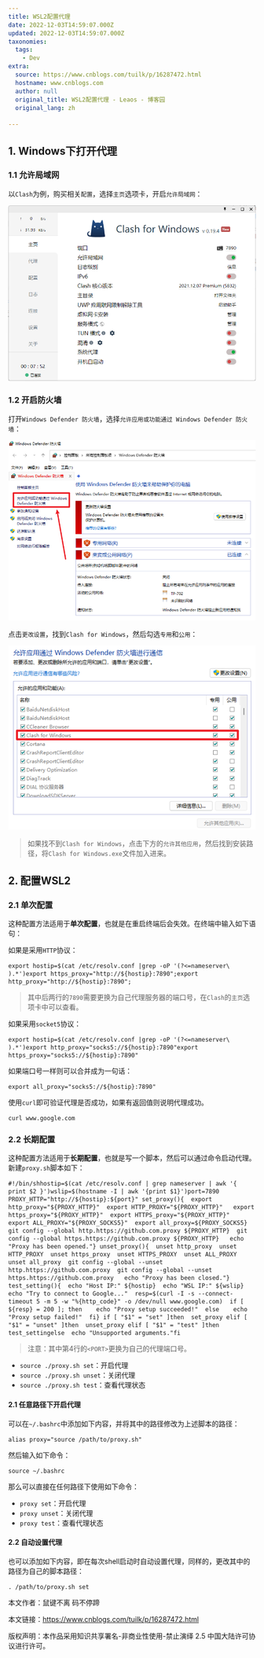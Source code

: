 ```yaml
---
title: WSL2配置代理
date: 2022-12-03T14:59:07.000Z
updated: 2022-12-03T14:59:07.000Z
taxonomies:
  tags:
    - Dev
extra:
  source: https://www.cnblogs.com/tuilk/p/16287472.html
  hostname: www.cnblogs.com
  author: null
  original_title: WSL2配置代理 - Leaos - 博客园
  original_lang: zh

---
```


## 1\. Windows下打开代理

### 1.1 允许局域网

以`Clash`为例，购买相关`配置`，选择`主页`选项卡，开启`允许局域网`：

![](2026333-20220519095954875-534125057.png)

### 1.2 开启防火墙

打开`Windows Defender 防火墙`，选择`允许应用或功能通过 Windows Defender 防火墙`：

![](2026333-20220519100052696-2100542151.png)

点击`更改设置`，找到`Clash for Windows`，然后勾选`专用`和`公用`：

![](2026333-20220519100127832-1936469422.png)

> 如果找不到`Clash for Windows`，点击下方的`允许其他应用`，然后找到安装路径，将`Clash for Windows.exe`文件加入进来。

## 2\. 配置WSL2

### 2.1 单次配置

这种配置方法适用于**单次配置**，也就是在重启终端后会失效。在终端中输入如下语句：

如果是采用`HTTP`协议：

```
export hostip=$(cat /etc/resolv.conf |grep -oP '(?<=nameserver\ ).*')export https_proxy="http://${hostip}:7890";export http_proxy="http://${hostip}:7890";
```

> 其中后两行的`7890`需要更换为自己代理服务器的端口号，在`Clash`的`主页`选项卡中可以查看。

如果采用`socket5`协议：

```
export hostip=$(cat /etc/resolv.conf |grep -oP '(?<=nameserver\ ).*')export http_proxy="socks5://${hostip}:7890"export https_proxy="socks5://${hostip}:7890"
```

如果端口号一样则可以合并成为一句话：

```
export all_proxy="socks5://${hostip}:7890"
```

使用`curl`即可验证代理是否成功，如果有返回值则说明代理成功。

```
curl www.google.com
```

### 2.2 长期配置

这种配置方法适用于**长期配置**，也就是写一个脚本，然后可以通过命令启动代理。新建`proxy.sh`脚本如下：

```
#!/bin/shhostip=$(cat /etc/resolv.conf | grep nameserver | awk '{ print $2 }')wslip=$(hostname -I | awk '{print $1}')port=7890 PROXY_HTTP="http://${hostip}:${port}" set_proxy(){  export http_proxy="${PROXY_HTTP}"  export HTTP_PROXY="${PROXY_HTTP}"   export https_proxy="${PROXY_HTTP}"  export HTTPS_proxy="${PROXY_HTTP}"   export ALL_PROXY="${PROXY_SOCKS5}"  export all_proxy=${PROXY_SOCKS5}   git config --global http.https://github.com.proxy ${PROXY_HTTP}  git config --global https.https://github.com.proxy ${PROXY_HTTP}   echo "Proxy has been opened."} unset_proxy(){  unset http_proxy  unset HTTP_PROXY  unset https_proxy  unset HTTPS_PROXY  unset ALL_PROXY  unset all_proxy  git config --global --unset http.https://github.com.proxy  git config --global --unset https.https://github.com.proxy   echo "Proxy has been closed."} test_setting(){  echo "Host IP:" ${hostip}  echo "WSL IP:" ${wslip}  echo "Try to connect to Google..."  resp=$(curl -I -s --connect-timeout 5 -m 5 -w "%{http_code}" -o /dev/null www.google.com)  if [ ${resp} = 200 ]; then    echo "Proxy setup succeeded!"  else    echo "Proxy setup failed!"  fi} if [ "$1" = "set" ]then  set_proxy elif [ "$1" = "unset" ]then  unset_proxy elif [ "$1" = "test" ]then  test_settingelse  echo "Unsupported arguments."fi
```

> 注意：其中第4行的`<PORT>`更换为自己的代理端口号。

-   `source ./proxy.sh set`：开启代理
-   `source ./proxy.sh unset`：关闭代理
-   `source ./proxy.sh test`：查看代理状态

#### 2.1 任意路径下开启代理

可以在`~/.bashrc`中添加如下内容，并将其中的路径修改为上述脚本的路径：

```
alias proxy="source /path/to/proxy.sh"
```

然后输入如下命令：

```
source ~/.bashrc
```

那么可以直接在任何路径下使用如下命令：

-   `proxy set`：开启代理
-   `proxy unset`：关闭代理
-   `proxy test`：查看代理状态

#### 2.2 自动设置代理

也可以添加如下内容，即在每次shell启动时自动设置代理，同样的，更改其中的路径为自己的脚本路径：

```
. /path/to/proxy.sh set
```

本文作者：鼠键不离 码不停蹄

本文链接：https://www.cnblogs.com/tuilk/p/16287472.html

版权声明：本作品采用知识共享署名-非商业性使用-禁止演绎 2.5 中国大陆许可协议进行许可。
